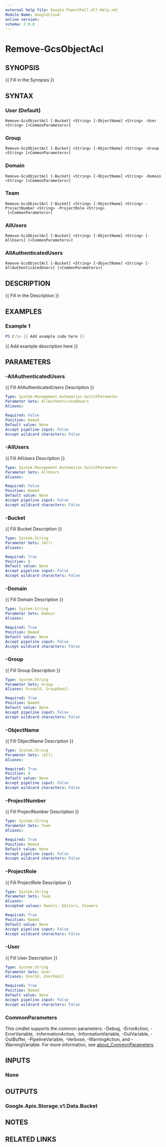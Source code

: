 ```yaml
---
external help file: Google.PowerShell.dll-Help.xml
Module Name: GoogleCloud
online version:
schema: 2.0.0
---
```


# Remove-GcsObjectAcl

## SYNOPSIS
{{ Fill in the Synopsis }}

## SYNTAX

### User (Default)
```
Remove-GcsObjectAcl [-Bucket] <String> [-ObjectName] <String> -User <String> [<CommonParameters>]
```

### Group
```
Remove-GcsObjectAcl [-Bucket] <String> [-ObjectName] <String> -Group <String> [<CommonParameters>]
```

### Domain
```
Remove-GcsObjectAcl [-Bucket] <String> [-ObjectName] <String> -Domain <String> [<CommonParameters>]
```

### Team
```
Remove-GcsObjectAcl [-Bucket] <String> [-ObjectName] <String> -ProjectNumber <String> -ProjectRole <String>
 [<CommonParameters>]
```

### AllUsers
```
Remove-GcsObjectAcl [-Bucket] <String> [-ObjectName] <String> [-AllUsers] [<CommonParameters>]
```

### AllAuthenticatedUsers
```
Remove-GcsObjectAcl [-Bucket] <String> [-ObjectName] <String> [-AllAuthenticatedUsers] [<CommonParameters>]
```

## DESCRIPTION
{{ Fill in the Description }}

## EXAMPLES

### Example 1
```powershell
PS C:\> {{ Add example code here }}
```

{{ Add example description here }}

## PARAMETERS

### -AllAuthenticatedUsers
{{ Fill AllAuthenticatedUsers Description }}

```yaml
Type: System.Management.Automation.SwitchParameter
Parameter Sets: AllAuthenticatedUsers
Aliases:

Required: False
Position: Named
Default value: None
Accept pipeline input: False
Accept wildcard characters: False
```

### -AllUsers
{{ Fill AllUsers Description }}

```yaml
Type: System.Management.Automation.SwitchParameter
Parameter Sets: AllUsers
Aliases:

Required: False
Position: Named
Default value: None
Accept pipeline input: False
Accept wildcard characters: False
```

### -Bucket
{{ Fill Bucket Description }}

```yaml
Type: System.String
Parameter Sets: (All)
Aliases:

Required: True
Position: 0
Default value: None
Accept pipeline input: False
Accept wildcard characters: False
```

### -Domain
{{ Fill Domain Description }}

```yaml
Type: System.String
Parameter Sets: Domain
Aliases:

Required: True
Position: Named
Default value: None
Accept pipeline input: False
Accept wildcard characters: False
```

### -Group
{{ Fill Group Description }}

```yaml
Type: System.String
Parameter Sets: Group
Aliases: GroupId, GroupEmail

Required: True
Position: Named
Default value: None
Accept pipeline input: False
Accept wildcard characters: False
```

### -ObjectName
{{ Fill ObjectName Description }}

```yaml
Type: System.String
Parameter Sets: (All)
Aliases:

Required: True
Position: 0
Default value: None
Accept pipeline input: False
Accept wildcard characters: False
```

### -ProjectNumber
{{ Fill ProjectNumber Description }}

```yaml
Type: System.String
Parameter Sets: Team
Aliases:

Required: True
Position: Named
Default value: None
Accept pipeline input: False
Accept wildcard characters: False
```

### -ProjectRole
{{ Fill ProjectRole Description }}

```yaml
Type: System.String
Parameter Sets: Team
Aliases:
Accepted values: Owners, Editors, Viewers

Required: True
Position: Named
Default value: None
Accept pipeline input: False
Accept wildcard characters: False
```

### -User
{{ Fill User Description }}

```yaml
Type: System.String
Parameter Sets: User
Aliases: UserId, UserEmail

Required: True
Position: Named
Default value: None
Accept pipeline input: False
Accept wildcard characters: False
```

### CommonParameters
This cmdlet supports the common parameters: -Debug, -ErrorAction, -ErrorVariable, -InformationAction, -InformationVariable, -OutVariable, -OutBuffer, -PipelineVariable, -Verbose, -WarningAction, and -WarningVariable. For more information, see [about_CommonParameters](http://go.microsoft.com/fwlink/?LinkID=113216).

## INPUTS

### None

## OUTPUTS

### Google.Apis.Storage.v1.Data.Bucket

## NOTES

## RELATED LINKS

